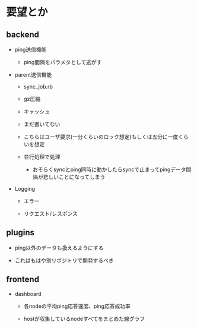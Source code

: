 # 要望とか

## backend

* ping送信機能

  * ping間隔をパラメタとして逃がす

* parent送信機能

  * sync_job.rb

  * gz圧縮

  * キャッシュ

  * まだ書いてない

  * こちらはユーザ要求(一分くらいのロック想定)もしくは五分に一度くらいを想定

  * 並行処理で処理

    * おそらくsyncとping同時に動かしたらsyncで止まってpingデータ間隔が悲しいことになってしまう

* Logging

  * エラー

  * リクエスト/レスポンス


## plugins

* ping以外のデータも扱えるようにする

* これはもはや別リポジトリで開発するべき

## frontend

* dashboard

  * 各nodeの平均ping応答速度、ping応答成功率

  * hostが収集しているnodeすべてをまとめた線グラフ
